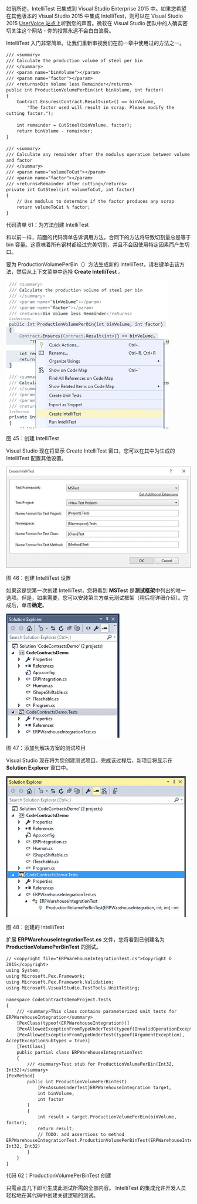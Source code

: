 如前所述，IntelliTest 已集成到 Visual Studio Enterprise 2015 中。如果您希望在其他版本的 Visual Studio 2015 中集成 IntelliTest，则可以在 Visual Studio 2015 [UserVoice 站点](https://visualstudio.uservoice.com/forums/121579-visual-studio-2015)上听到您的声音。微软在 Visual Studio 团队中的人确实密切关注这个网站 - 你的投票永远不会白白浪费。

IntelliTest 入门非常简单。让我们重新审视我们在前一章中使用过的方法之一。

```
/// <summary>
/// Calculate the production volume of steel per bin
/// </summary>
/// <param name="binVolume"></param>
/// <param name="factor"></param>
/// <returns>Bin Volume less Remainder</returns>
public int ProductionVolumePerBin(int binVolume, int factor)
{
    Contract.Ensures(Contract.Result<int>() == binVolume,
        "The factor used will result in scrap. Please modify the cutting factor.");

    int remainder = CutSteel(binVolume, factor);
    return binVolume - remainder;
}

/// <summary>
/// Calculate any remainder after the modulus operation between volume and factor
/// </summary>
/// <param name="volumeToCut"></param>
/// <param name="factor"></param>
/// <returns>Remainder after cutting</returns>
private int CutSteel(int volumeToCut, int factor)
{
    // Use modulus to determine if the factor produces any scrap
    return volumeToCut % factor;
}

```

代码清单 61：为方法创建 IntelliTest

和以前一样，前面的代码清单告诉调用方法，合同下的方法将导致切割量总是等于 bin 容量。这意味着所有钢材都经过完美切割，并且不会因使用特定因素而产生切口。

要为 ProductionVolumePerBin（）方法生成新的 IntelliTest，请右键单击该方法，然后从上下文菜单中选择 **Create IntelliTest** 。

![](img/00047.jpeg)

图 45：创建 IntelliTest

Visual Studio 现在将显示 Create IntelliTest 窗口，您可以在其中为生成的 IntelliTest 配置其他设置。

![](img/00048.jpeg)

图 46：创建 IntelliTest 设置

如果这是您第一次创建 IntelliTest，您将看到 **MSTest** 是**测试框架**中列出的唯一选项。但是，如果需要，您可以安装第三方单元测试框架（稍后将详细介绍）。完成后，单击**确定**。

![](img/00049.jpeg)

图 47：添加到解决方案的测试项目

Visual Studio 现在将为您创建测试项目。完成该过程后，新项目将显示在 **Solution Explorer** 窗口中。

![](img/00050.jpeg)

图 48：创建的 IntelliTest

扩展 **ERPWarehouseIntegrationTest.cs** 文件，您将看到已创建名为 **ProductionVolumePerBinTest** 的测试。

```
// <copyright file="ERPWarehouseIntegrationTest.cs">Copyright © 2015</copyright>
using System;
using Microsoft.Pex.Framework;
using Microsoft.Pex.Framework.Validation;
using Microsoft.VisualStudio.TestTools.UnitTesting;

namespace CodeContractsDemoProject.Tests
{
    /// <summary>This class contains parameterized unit tests for ERPWarehouseIntegration</summary>
    [PexClass(typeof(ERPWarehouseIntegration))]
    [PexAllowedExceptionFromTypeUnderTest(typeof(InvalidOperationException))]
    [PexAllowedExceptionFromTypeUnderTest(typeof(ArgumentException), AcceptExceptionSubtypes = true)]
    [TestClass]
    public partial class ERPWarehouseIntegrationTest
    {
        /// <summary>Test stub for ProductionVolumePerBin(Int32, Int32)</summary>
[PexMethod]
        public int ProductionVolumePerBinTest(
            [PexAssumeUnderTest]ERPWarehouseIntegration target,
            int binVolume,
            int factor
        )
        {
            int result = target.ProductionVolumePerBin(binVolume, factor);
            return result;
            // TODO: add assertions to method ERPWarehouseIntegrationTest.ProductionVolumePerBinTest(ERPWarehouseIntegration, Int32, Int32)
        }
    }
}

```

代码 62：ProductionVolumePerBinTest 创建

只需点击几下即可生成此测试所需的全部内容。 IntelliTest 的集成允许开发人员轻松地在其代码中创建关键逻辑的测试。